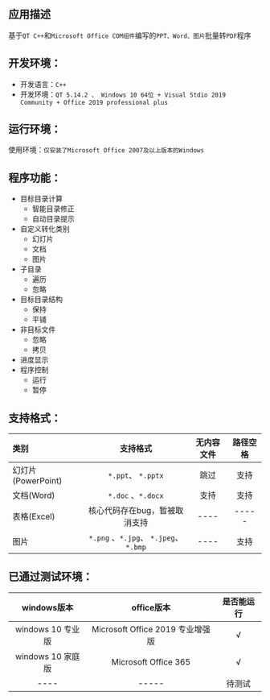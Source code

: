 ## 应用描述

基于`QT C++`和`Microsoft Office COM组件`编写的`PPT、Word、图片`批量转`PDF`程序

## 开发环境：

* 开发语言：`C++`  
* 开发环境：`QT 5.14.2 、 Windows 10 64位 + Visual Stdio 2019 Community + Office 2019 professional plus`   


## 运行环境：

使用环境：`仅安装了Microsoft Office 2007及以上版本的Windows`  

## 程序功能：

* 目标目录计算
    * 智能目录修正
    * 自动目录提示
* 自定义转化类别
    * 幻灯片
    * 文档
    * 图片
* 子目录
    * 遍历
    * 忽略
* 目标目录结构
    * 保持
    * 平铺
* 非目标文件
    * 忽略
    * 拷贝
* 进度显示
* 程序控制
    * 运行
    * 暂停

## 支持格式：

| 类别               |                支持格式                | 无内容文件 | 路径空格 |
| :----------------- | :------------------------------------: | :--------: | :------: |
| 幻灯片(PowerPoint) |           `*.ppt`、 `*.pptx`           |    跳过    |   支持   |
| 文档(Word)         |           `*.doc` 、`*.docx`           |    支持    |   支持   |
| 表格(Excel)        |     核心代码存在bug，暂被取消支持      |    ----    |  -----   |
| 图片               | `*.png` 、`*.jpg`、 `*.jpeg`、 `*.bmp` |    ----    |   支持   |

## 已通过测试环境：

|    windows版本    |            office版本            | 是否能运行 |
| :---------------: | :------------------------------: | :--------: |
| windows 10 专业版 | Microsoft Office 2019 专业增强版 |     √      |
| windows 10 家庭版 |       Microsoft Office 365       |     √      |
|       ----        |              -----               |   待测试   |

